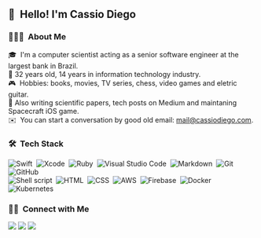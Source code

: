 ## 👋 &nbsp;Hello! I'm Cassio Diego

### 👨🏻‍💻 &nbsp;About Me

🎓 &nbsp;I'm a computer scientist acting as a senior software engineer at the largest bank in Brazil.\
🖖 32 years old, 14 years in information technology industry.\
🎮 &nbsp;Hobbies: books, movies, TV series, chess, video games and eletric guitar.\
🚀 Also writing scientific papers, tech posts on Medium and maintaning Spacecraft iOS game.\
✉️ &nbsp;You can start a conversation by good old email: mail@cassiodiego.com.

### 🛠 &nbsp;Tech Stack
![Swift](https://img.shields.io/badge/-Swift-333333?style=flat&logo=Swift)&nbsp;
![Xcode](https://img.shields.io/badge/-Xcode-333333?style=flat&logo=Xcode&logoColor=00599C)&nbsp;
![Ruby](https://img.shields.io/badge/-Ruby-333333?style=flat&logo=ruby)&nbsp;
![Visual Studio Code](https://img.shields.io/badge/-Visual%20Studio%20Code-333333?style=flat&logo=visual-studio-code&logoColor=007ACC)&nbsp;
![Markdown](https://img.shields.io/badge/-Markdown-333333?style=flat&logo=markdown)&nbsp;
![Git](https://img.shields.io/badge/-Git-333333?style=flat&logo=git)&nbsp;
![GitHub](https://img.shields.io/badge/-GitHub-333333?style=flat&logo=github)&nbsp;\
![Shell script](https://img.shields.io/badge/-Shell%20script-333333?style=flat&logo=shell)&nbsp;
![HTML](https://img.shields.io/badge/-HTML-333333?style=flat&logo=HTML5)&nbsp;
![CSS](https://img.shields.io/badge/-CSS-333333?style=flat&logo=CSS3&logoColor=1572B6)&nbsp;
![AWS](https://img.shields.io/badge/-AWS-333333?style=flat&logo=amazon-aws)&nbsp;
![Firebase](https://img.shields.io/badge/-Firebase-333333?style=flat&logo=firebase)&nbsp;
![Docker](https://img.shields.io/badge/-Docker-333333?style=flat&logo=docker)&nbsp;
![Kubernetes](https://img.shields.io/badge/-Kubernetes-333333?style=flat&logo=Kubernetes)&nbsp;

### 🤝🏻 &nbsp;Connect with Me
<p>
<a href="https://twitter.com/cassiodiego"><img src="https://img.shields.io/badge/-@cassiodiego-0077B5?style=flat&logo=Twitter&logoColor=white"/></a>
<a href="https://medium.com/cassiodiego"><img src="https://img.shields.io/badge/-@cassiodiego-000000?style=flat&logo=Medium&logoColor=white"/></a>
<a href="https://linkedin.com/in/cassiodiego"><img src="https://img.shields.io/badge/-/cassiodiego-0077B5?style=flat-rounded&logo=Linkedin&logoColor=white"/></a>
</p>
